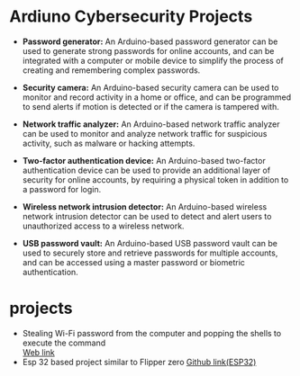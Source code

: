 # Ardiuno Cybersecurity Projects 

* <b> Password generator:</b> An Arduino-based password generator can be used to generate strong passwords for online accounts, and can be integrated with a computer or mobile device to simplify the process of creating and remembering complex passwords.

* <b> Security camera:</b> An Arduino-based security camera can be used to monitor and record activity in a home or office, and can be programmed to send alerts if motion is detected or if the camera is tampered with.

* <b> Network traffic analyzer:</b> An Arduino-based network traffic analyzer can be used to monitor and analyze network traffic for suspicious activity, such as malware or hacking attempts.

* <b> Two-factor authentication device:</b> An Arduino-based two-factor authentication device can be used to provide an additional layer of security for online accounts, by requiring a physical token in addition to a password for login.

* <b> Wireless network intrusion detector:</b> An Arduino-based wireless network intrusion detector can be used to detect and alert users to unauthorized access to a wireless network.

* <b> USB password vault:</b> An Arduino-based USB password vault can be used to securely store and retrieve passwords for multiple accounts, and can be accessed using a master password or biometric authentication.


# projects 
-  Stealing Wi-Fi password from the computer and popping the shells to execute the command <br>
<a href="https://medium.com/csg-govtech/hacking-a-computer-using-arduino-8f0ddddab7e1"> Web link</a><br>
- Esp 32 based project similar to Flipper zero
<a href="https://github.com/Zdravevski/talk-to-esp32">Github link(ESP32)</a><br>